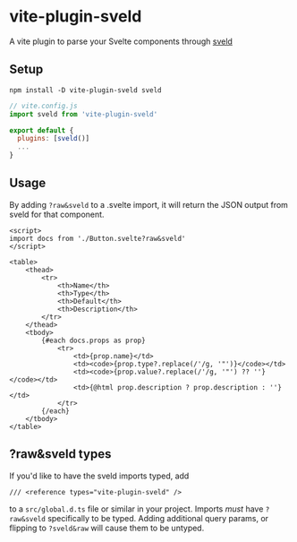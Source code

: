 # vite-plugin-sveld

A vite plugin to parse your Svelte components through [sveld](https://github.com/IBM/sveld)

## Setup

```
npm install -D vite-plugin-sveld sveld
```

```js
// vite.config.js
import sveld from 'vite-plugin-sveld'

export default {
  plugins: [sveld()]
  ...
}
```

## Usage

By adding `?raw&sveld` to a .svelte import, it will return the JSON output from sveld for that component.

```svelte
<script>
import docs from './Button.svelte?raw&sveld'
</script>

<table>
	<thead>
		<tr>
			<th>Name</th>
			<th>Type</th>
			<th>Default</th>
			<th>Description</th>
		</tr>
	</thead>
	<tbody>
		{#each docs.props as prop}
			<tr>
				<td>{prop.name}</td>
				<td><code>{prop.type?.replace(/'/g, '"')}</code></td>
				<td><code>{prop.value?.replace(/'/g, '"') ?? ''}</code></td>
				<td>{@html prop.description ? prop.description : ''}</td>
			</tr>
		{/each}
	</tbody>
</table>
```

## ?raw&sveld types

If you'd like to have the sveld imports typed, add

```
/// <reference types="vite-plugin-sveld" />
```

to a `src/global.d.ts` file or similar in your project. Imports _must_ have `?raw&sveld` specifically to be typed. Adding additional query params, or flipping to `?sveld&raw` will cause them to be untyped.

